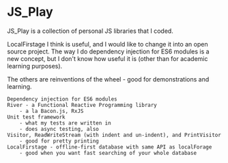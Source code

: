 # JS_Play

JS_Play is a collection of personal JS libraries that I coded.

LocalFirstage I think is useful, and I would like to change it into an open source project.  The way I do dependency injection for ES6 modules is a new concept, but I don't know how useful it is (other than for academic learning purposes).

The others are reinventions of the wheel - good for demonstrations and learning.

	Dependency injection for ES6 modules
	River - a Functional Reactive Programming library
		- a la Bacon.js, RxJS
	Unit test framework
		- what my tests are written in
		- does async testing, also
	Visitor, ReadWriteStream (with indent and un-indent), and PrintVisitor
		- good for pretty printing
	LocalFirstage - offline-first database with same API as localForage
		- good when you want fast searching of your whole database
	